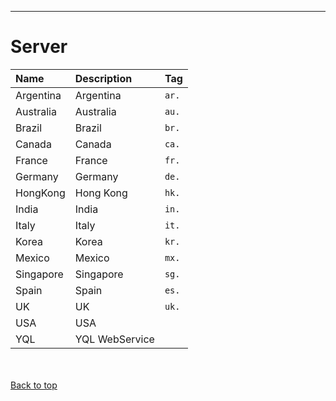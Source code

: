 
---


# Server #

| **Name** | **Description** | **Tag** |
|:---------|:----------------|:--------|
| Argentina | Argentina       | `ar.`   |
| Australia | Australia       | `au.`   |
| Brazil   | Brazil          | `br.`   |
| Canada   | Canada          | `ca.`   |
| France   | France          | `fr.`   |
| Germany  | Germany         | `de.`   |
| HongKong | Hong Kong       | `hk.`   |
| India    | India           | `in.`   |
| Italy    | Italy           | `it.`   |
| Korea    | Korea           | `kr.`   |
| Mexico   | Mexico          | `mx.`   |
| Singapore | Singapore       | `sg.`   |
| Spain    | Spain           | `es.`   |
| UK       | UK              | `uk.`   |
| USA      | USA             |         |
| YQL      | YQL WebService  |         |

<br></br>
[Back to top](enumServer#Server.md)